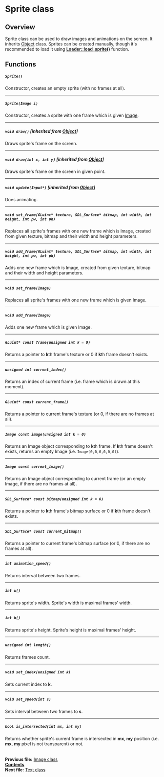 ﻿# Sprite class

## Overview

Sprite class can be used to draw images and animations on the screen. It inherits [Object](04_Object.md) class. Sprites can be created manually, though it's recommended to load it using **[Loader::load_sprite()](09_Loader.md#sprite-load_spritestring-filename)** function.

## Functions

##### `Sprite()`
Constructor, creates an empty sprite (with no frames at all).  

----
##### `Sprite(Image i)`
Constructor, creates a sprite with one frame which is given [Image](12_Image.md).  

----
##### `void draw()` [inherited from [Object](04_Object.md#void-draw)]
Draws sprite's frame on the screen.  

----
##### `void draw(int x, int y)` [inherited from [Object](04_Object.md#void-drawint-x-int-y)]
Draws sprite's frame on the screen in given point.  

----
##### `void update(Input*)` [inherited from [Object](04_Object.md#void-updateinput)]
Does animating.  

----
##### `void set_frame(GLuint* texture, SDL_Surface* bitmap, int width, int height, int pw, int ph)`
Replaces all sprite's frames with one new frame which is Image, created from given texture, bitmap and their width and height parameters.  

----
##### `void add_frame(GLuint* texture, SDL_Surface* bitmap, int width, int height, int pw, int ph)`
Adds one new frame which is Image, created from given texture, bitmap and their width and height parameters.  

----
##### `void set_frame(Image)`
Replaces all sprite's frames with one new frame which is given Image.  

----
##### `void add_frame(Image)`
Adds one new frame which is given Image.  

----
##### `GLuint* const frame(unsigned int k = 0)`
Returns a pointer to **k**th frame's texture or 0 if **k**th frame doesn't exists.  

----
##### `unsigned int current_index()`
Returns an index of current frame (i.e. frame which is drawn at this moment).  

----
##### `GLuint* const current_frame()`
Returns a pointer to current frame's texture (or 0, if there are no frames at all).  

----
##### `Image const image(unsigned int k = 0)`
Returns an Image object corresponding to **k**th frame. If **k**th frame doesn't exists, returns an empty Image (i.e. `Image(0,0,0,0,0,0)`).

----
##### `Image const current_image()`
Returns an Image object corresponding to current frame (or an empty Image, if there are no frames at all).  

----
##### `SDL_Surface* const bitmap(unsigned int k = 0)`
Returns a pointer to **k**th frame's bitmap surface or 0 if **k**th frame doesn't exists.  

----
##### `SDL_Surface* const current_bitmap()`
Returns a pointer to current frame's bitmap surface (or 0, if there are no frames at all).  

----
##### `int animation_speed()`
Returns interval between two frames.  

----
##### `int w()`
Returns sprite's width. Sprite's width is maximal frames' width.  

----
##### `int h()`
Returns sprite's height. Sprite's height is maximal frames' height.  

----
##### `unsigned int length()`
Returns frames count.  

----
##### `void set_index(unsigned int k)`
Sets current index to **k**.  

----
##### `void set_speed(int s)`
Sets interval between two frames to **s**.  

----
##### `bool is_intersected(int mx, int my)`
Returns whether sprite's current frame is intersected in **mx**, **my** position (i.e. **mx**, **my** pixel is not transparent) or not.  
   
   
**Previous file:** [Image class](12_Image.md)  
**[Contents](00_Contents.md)**  
**Next file:** [Text class](14_Text.md)